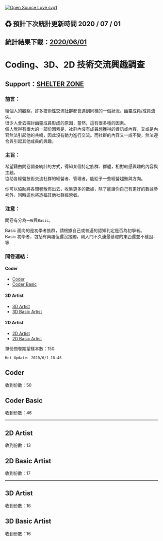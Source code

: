 [![Open Source Love svg1](https://badges.frapsoft.com/os/v1/open-source.svg?v=103)](https://github.com/ellerbrock/open-source-badges/)
## ♻ 預計下次統計更新時間 2020 / 07 / 01
## 統計結果下載：[2020/06/01](https://github.com/SHELTER-ZONE/Technical-Community-Survey/raw/master/%E7%B5%B1%E8%A8%88%E7%B5%90%E6%9E%9C%E5%82%99%E4%BB%BD/20200601%E7%B5%B1%E8%A8%88%E7%B5%90%E6%9E%9C.zip)

# Coding、3D、2D 技術交流興趣調查

## Support：[SHELTER ZONE](https://shelter-zone.github.io/SHELTER-ZONE/#/)

### 前言：
經個人的觀察，許多技術性交流社群都會遇到同樣的一個狀況，幽靈成員/成員流失。<br>
很少人會去探討幽靈成員形成的原因，當然，這有很多種的因素。<br>
個人覺得有很大的一部份因素是，社群內沒有成員想獲得的資訊或內容，又或是內容無法引起他的共鳴，因此沒有動力進行交流。而社群的內容又一成不變，無法迎合與引起其他成員的興趣。

### 主旨：
希望藉由問卷調查統計的方式，得知某個特定族群、群體，相對較感興趣的內容與主題。<br>
協助各經營技術交流社群的經營者、管理者，能給予一些經營趨勢與方向。

你可以協助將各問卷散佈出去，收集更多的數據，除了能讓你自己有更好的數據參考外，同時這也將造福其他社群經營者。

### 注意：
問卷有分為`一般`與`Basic`。

Basic 面向的是初學者族群，請根據自己或普遍的認知判定是否為初學者。<br>
Basic 初學者，包括有興趣但還沒接觸，剛入門不久連最基礎的東西還並不穩固...等

### 問卷連結：
#### Coder
- [Coder](https://forms.gle/7UUPiWjBedJeLvGU7)
- [Coder Basic](https://forms.gle/sXgNXMPR8pHB3v1g6)

#### 3D Artist
- [3D Artist](https://forms.gle/figrPaUjg3GBND1g9)
- [3D Basic Artist](https://forms.gle/CWb4VBBp9o2Y6Kks8)

#### 2D Artist
- [2D Artist](https://forms.gle/DpjuTDNSns3bLK976)
- [2D Basic Artist](https://forms.gle/G7S8NtASRKsFx5ZL9)


單份問卷期望樣本數：150

`Hot Update: 2020/6/1 18:46`

## Coder
收到份數：50

## Coder Basic
收到份數：46

---

## 2D Artist
收到份數：13

## 2D Basic Artist
收到份數：17

---

## 3D Artist
收到份數：16

## 3D Basic Artist
收到份數：16
